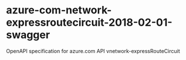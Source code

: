 # azure-com-network-expressroutecircuit-2018-02-01-swagger
OpenAPI specification for azure.com API vnetwork-expressRouteCircuit
